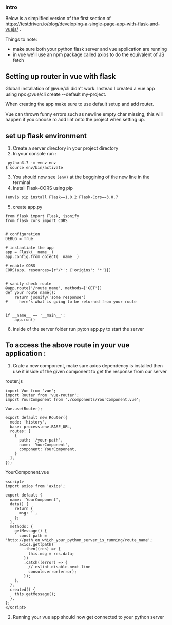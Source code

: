 ### Intro

Below is a simplified version of the first section of https://testdriven.io/blog/developing-a-single-page-app-with-flask-and-vuejs/ .

Things to note:
- make sure both your python flask server and vue application are running 
- in vue we'll use an npm package called axios to do the equivalent of JS fetch


## Setting up router in vue with flask

Globall installation of @vue/cli didn't work. Instead I created a vue app using npx @vue/cli create --default my-project.

When creating the app make sure to use default setup and add router. 

Vue can thrown funny errors such as newline empty char missing, this will happen if you choose ro add lint onto the project when setting up.


## set up flask environment

1. Create a server directory in your project directory
2. In your console run : 
```
 python3.7 -m venv env
$ source env/bin/activate
```
3. You should now see ```(env)``` at the beggining of the new line in the terminal
4. Install Flask-CORS using pip
```
(env)$ pip install Flask==1.0.2 Flask-Cors==3.0.7
```

5. create app.py 

```python=
from flask import Flask, jsonify
from flask_cors import CORS


# configuration
DEBUG = True

# instantiate the app
app = Flask(__name__)
app.config.from_object(__name__)

# enable CORS
CORS(app, resources={r'/*': {'origins': '*'}})


# sanity check route
@app.route('/route_name', methods=['GET'])
def your_route_name():
    return jsonify('some response')
#     here's what is going to be returned from your route 


if __name__ == '__main__':
    app.run()
```
6. inside of the server folder run pyton app.py to start the server

## To access the above route in your vue application : 

1. Crate a new component, make sure axios dependency is installed then use it inside of the given component to get the response from our server 

router.js
```javascript=
import Vue from 'vue';
import Router from 'vue-router';
import YourComponent from './components/YourComponent.vue';

Vue.use(Router);

export default new Router({
  mode: 'history',
  base: process.env.BASE_URL,
  routes: [
    {
      path: '/your-path',
      name: 'YourComponent',
      component: YourComponent,
    }
  ],
});
```

YourComponent.vue
```javascript=
<script>
import axios from 'axios';

export default {
  name: 'YourComponent',
  data() {
    return {
      msg: '',
    };
  },
  methods: {
    getMessage() {
      const path = 'http://path_on_which_your_python_server_is_running/route_name';
      axios.get(path)
        .then((res) => {
          this.msg = res.data;
        })
        .catch((error) => {
          // eslint-disable-next-line
          console.error(error);
        });
    },
  },
  created() {
    this.getMessage();
  },
};
</script>
```

2. Running your vue app should now get connected to your python server


